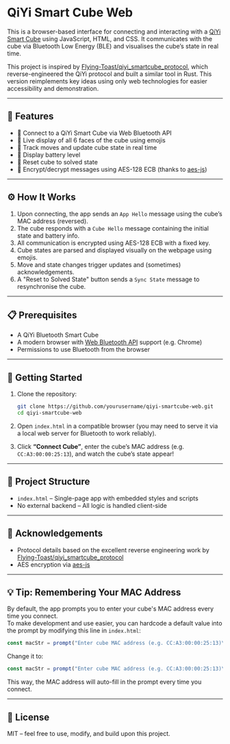 # QiYi Smart Cube Web

This is a browser-based interface for connecting and interacting with a [QiYi Smart Cube](https://speedcubeshop.com/products/qiyi-ai-3x3-bluetooth-smart-cube-speed-version) using JavaScript, HTML, and CSS. It communicates with the cube via Bluetooth Low Energy (BLE) and visualises the cube’s state in real time.

This project is inspired by [Flying-Toast/qiyi_smartcube_protocol](https://github.com/Flying-Toast/qiyi_smartcube_protocol), which reverse-engineered the QiYi protocol and built a similar tool in Rust. This version reimplements key ideas using only web technologies for easier accessibility and demonstration.

---

## 🔧 Features

- 📡 Connect to a QiYi Smart Cube via Web Bluetooth API  
- 🧩 Live display of all 6 faces of the cube using emojis  
- 🔄 Track moves and update cube state in real time  
- 🔋 Display battery level  
- 🧼 Reset cube to solved state  
- 🔐 Encrypt/decrypt messages using AES-128 ECB (thanks to [aes-js](https://github.com/ricmoo/aes-js))

---

## ⚙️ How It Works

1. Upon connecting, the app sends an `App Hello` message using the cube’s MAC address (reversed).
2. The cube responds with a `Cube Hello` message containing the initial state and battery info.
3. All communication is encrypted using AES-128 ECB with a fixed key.
4. Cube states are parsed and displayed visually on the webpage using emojis.
5. Move and state changes trigger updates and (sometimes) acknowledgements.
6. A "Reset to Solved State" button sends a `Sync State` message to resynchronise the cube.

---

## 📋 Prerequisites

- A QiYi Bluetooth Smart Cube  
- A modern browser with [Web Bluetooth API](https://web.dev/bluetooth/) support (e.g. Chrome)  
- Permissions to use Bluetooth from the browser  

---

## 🚀 Getting Started

1. Clone the repository:
   ```bash
   git clone https://github.com/yourusername/qiyi-smartcube-web.git
   cd qiyi-smartcube-web
   ```

2. Open `index.html` in a compatible browser (you may need to serve it via a local web server for Bluetooth to work reliably).

3. Click **“Connect Cube”**, enter the cube’s MAC address (e.g. `CC:A3:00:00:25:13`), and watch the cube’s state appear!

---

## 📁 Project Structure

- `index.html` – Single-page app with embedded styles and scripts  
- No external backend – All logic is handled client-side  

---

## 🧠 Acknowledgements

- Protocol details based on the excellent reverse engineering work by [Flying-Toast/qiyi_smartcube_protocol](https://github.com/Flying-Toast/qiyi_smartcube_protocol)
- AES encryption via [aes-js](https://github.com/ricmoo/aes-js)


---

## 💡 Tip: Remembering Your MAC Address

By default, the app prompts you to enter your cube's MAC address every time you connect.  
To make development and use easier, you can hardcode a default value into the prompt by modifying this line in `index.html`:

```js
const macStr = prompt("Enter cube MAC address (e.g. CC:A3:00:00:25:13)\nIf you are using Google Chrome, you can find it at:\nchrome://bluetooth-internals/#devices");
```

Change it to:

```js
const macStr = prompt("Enter cube MAC address (e.g. CC:A3:00:00:25:13)\nIf you are using Google Chrome, you can find it at:\nchrome://bluetooth-internals/#devices", "<YOUR MAC ADDRESS>");
```

This way, the MAC address will auto-fill in the prompt every time you connect.


---

## 📜 License

MIT – feel free to use, modify, and build upon this project.
